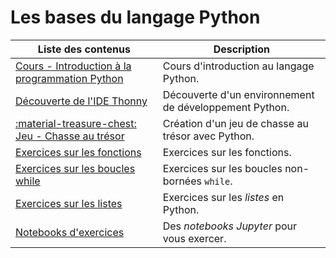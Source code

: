 # Les bases du langage Python

| Liste des contenus                           | Description                         |
| -------------------------------------------- | ----------------------------------- |
| [Cours - Introduction à la programmation Python](cours.md) | Cours d'introduction au langage Python. |
| [Découverte de l'IDE Thonny](thonny.md) | Découverte d'un environnement de développement Python. |
| [:material-treasure-chest: Jeu - Chasse au trésor](chassetresor.md) | Création d'un jeu de chasse au trésor avec Python. |
| [Exercices sur les fonctions](exercices_fonctions.md) | Exercices sur les fonctions. |
| [Exercices sur les boucles while](exercices_while.md) | Exercices sur les boucles non-bornées `while`. |
| [Exercices sur les listes](exercices_listes.md) | Exercices sur les *listes* en Python. |
| [Notebooks d'exercices](notebooks.md) | Des *notebooks Jupyter* pour vous exercer. |